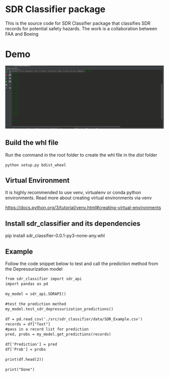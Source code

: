 # SDR Classifier package
This is the source code for SDR Classifier package that classifies SDR records for potential safety hazards.  The work is a collaboration between FAA and Boeing 

# Demo
![](https://github.com/Boeing/sdr-hazards-classification/blob/hai-branch/img/sdr_classifier.gif)

## Build the whl file
Run the command in the root folder to create the whl file in the _dist_ folder

`python setup.py bdist_wheel`

## Virtual Environment
It is highly recommended to use venv, virtualenv or conda python environments. Read more about creating virtual environments via venv

https://docs.python.org/3/tutorial/venv.html#creating-virtual-environments

## Install sdr_classifier and its dependencies
pip install sdr_classifier-0.0.1-py3-none-any.whl

## Example
Follow the code snippet below to test and call the prediction method from the Depressurization model

```
from sdr_classifier import sdr_api
import pandas as pd

my_model = sdr_api.SDRAPI()

#test the prediction method
my_model.test_sdr_depressurization_predictions()

df = pd.read_csv('./src/sdr_classifier/data/SDR_Example.csv')
records = df["Text"]
#pass in a record list for prediction
pred, probs = my_model.get_predictions(records)

df['Prediction'] = pred
df['Prob'] = probs

print(df.head(2))

print("Done")
```
